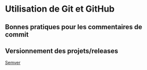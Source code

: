 # Utilisation de Git et GitHub

## Bonnes pratiques pour les commentaires de commit

## Versionnement des projets/releases

[Semver](https://semver.org/)